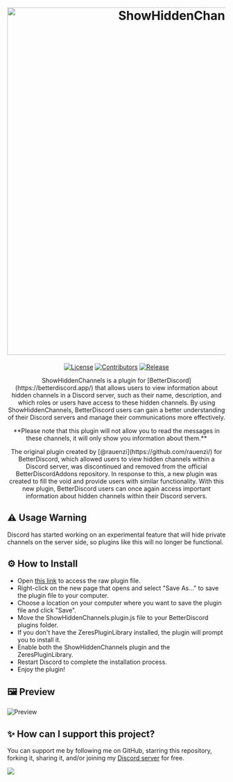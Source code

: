 <h1 align="center">
  <a href="https://betterdiscord.app/" target="_blank"><img src="https://github.com/user-attachments/assets/2bf8358c-d72e-4e65-9fa7-00ef91c4196f" alt="ShowHiddenChannels" width="800"></a>
</h1>
  <p align="center">
    <a href="https://github.com/ItzFlibat/ShowHiddenChannels/blob/main/LICENSE"><img alt="License" src="https://img.shields.io/github/license/ItzFlibat/ShowHiddenChannels?style=for-the-badge&logo=github&color=1A91FF"/></a>
    <a href="https://github.com/ItzFlibat/ShowHiddenChannels/graphs/contributors"><img alt="Contributors" src="https://img.shields.io/github/contributors/ItzFlibat/ShowHiddenChannels?style=for-the-badge&color=1A91FF" /></a>
    <a href="https://github.com/ItzFlibat/ShowHiddenChannels/releases/latest"><img alt="Release" src="https://img.shields.io/github/release/atlas-os/atlas?style=for-the-badge&color=1A91FF" /></a>
  </p>
<p align="center">ShowHiddenChannels is a plugin for [BetterDiscord](https://betterdiscord.app/) that allows users to view information about hidden channels in a Discord server, such as their name, description, and which roles or users have access to these hidden channels. By using ShowHiddenChannels, BetterDiscord users can gain a better understanding of their Discord servers and manage their communications more effectively.</p>
<p align="center">**Please note that this plugin will not allow you to read the messages in these channels, it will only show you information about them.**</p>

<p align="center">The original plugin created by [@rauenzi](https://github.com/rauenzi/) for BetterDiscord, which allowed users to view hidden channels within a Discord server, was discontinued and removed from the official BetterDiscordAddons repository. In response to this, a new plugin was created to fill the void and provide users with similar functionality. With this new plugin, BetterDiscord users can once again access important information about hidden channels within their Discord servers.</p>

## ⚠️ Usage Warning
Discord has started working on an experimental feature that will hide private channels on the server side, so plugins like this will no longer be functional.

## ⚙️ How to Install
- Open [this link](https://raw.githubusercontent.com/ItzFlibat/ShowHiddenChannels/main/ShowHiddenChannels.plugin.js) to access the raw plugin file.
- Right-click on the new page that opens and select "Save As..." to save the plugin file to your computer.
- Choose a location on your computer where you want to save the plugin file and click "Save".
- Move the ShowHiddenChannels.plugin.js file to your BetterDiscord plugins folder.
- If you don't have the ZeresPluginLibrary installed, the plugin will prompt you to install it.
- Enable both the ShowHiddenChannels plugin and the ZeresPluginLibrary.
- Restart Discord to complete the installation process.
- Enjoy the plugin!

## 🖼️ Preview
![Preview](https://github.com/user-attachments/assets/92a1e4c7-84f4-4501-becd-3663fd616989)

## ✨ How can I support this project?
You can support me by following me on GitHub, starring this repository, forking it, sharing it, and/or joining my [Discord server](https://discord.gg/RFSYyCU) for free.

<img align="center" src="https://discordapp.com/api/guilds/646185572586749964/widget.png?style=banner2"/>
</a>
